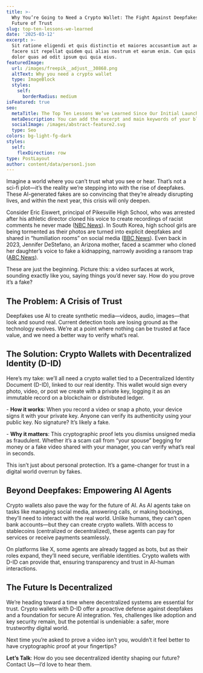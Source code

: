 ```yaml
---
title: >-
  Why You’re Going to Need a Crypto Wallet: The Fight Against Deepfakes and the
  Future of Trust
slug: top-ten-lessons-we-learned
date: '2025-03-12'
excerpt: >-
  Sit ratione eligendi et quis distinctio et maiores accusantium aut accusamus
  facere sit repellat quidem qui alias nostrum et earum enim. Cum quis sint eos
  dolor quas ad odit ipsum qui quia eius.
featuredImage:
  url: /images/freepik__adjust__30868.png
  altText: Why you need a crypto wallet
  type: ImageBlock
  styles:
    self:
      borderRadius: medium
isFeatured: true
seo:
  metaTitle: The Top Ten Lessons We’ve Learned Since Our Initial Launch
  metaDescription: You can add the excerpt and main keywords of your blog post here.
  socialImage: /images/abstract-feature2.svg
  type: Seo
colors: bg-light-fg-dark
styles:
  self:
    flexDirection: row
type: PostLayout
author: content/data/person1.json
---
```

Imagine a world where you can’t trust what you see or hear. That’s not a sci-fi plot—it’s the reality we’re stepping into with the rise of deepfakes. These AI-generated fakes are so convincing that they’re already disrupting lives, and within the next year, this crisis will only deepen.

Consider Eric Eiswert, principal of Pikesville High School, who was arrested after his athletic director cloned his voice to create recordings of racist comments he never made ([NBC News](https://www.nbcnews.com/news/us-news/teacher-arrested-ai-generated-racist-rant-maryland-school-principal-rcna149345)). In South Korea, high school girls are being tormented as their photos are turned into explicit deepfakes and shared in “humiliation rooms” on social media ([BBC News](https://www.bbc.com/news/articles/cpdlpj9zn9go)). Even back in 2023, Jennifer DeStefano, an Arizona mother, faced a scammer who cloned her daughter’s voice to fake a kidnapping, narrowly avoiding a ransom trap ([ABC News](https://abcnews.go.com/GMA/Family/mom-warns-hoax-ai-clone-daughters-voice/story?id=98551351)).

These are just the beginning. Picture this: a video surfaces at work, sounding exactly like you, saying things you’d never say. How do you prove it’s a fake?

## The Problem: A Crisis of Trust

Deepfakes use AI to create synthetic media—videos, audio, images—that look and sound real. Current detection tools are losing ground as the technology evolves. We’re at a point where nothing can be trusted at face value, and we need a better way to verify what’s real.

## The Solution: Crypto Wallets with Decentralized Identity (D-ID)

Here’s my take: we’ll all need a crypto wallet tied to a Decentralized Identity Document (D-ID), linked to our real identity. This wallet would sign every photo, video, or post we create with a private key, logging it as an immutable record on a blockchain or distributed ledger.

\- **How it works**: When you record a video or snap a photo, your device signs it with your private key. Anyone can verify its authenticity using your public key. No signature? It’s likely a fake.

\- **Why it matters**: This cryptographic proof lets you dismiss unsigned media as fraudulent. Whether it’s a scam call from “your spouse” begging for money or a fake video shared with your manager, you can verify what’s real in seconds.

This isn’t just about personal protection. It’s a game-changer for trust in a digital world overrun by fakes.

## Beyond Deepfakes: Empowering AI Agents

Crypto wallets also pave the way for the future of AI. As AI agents take on tasks like managing social media, answering calls, or making bookings, they’ll need to interact with the real world. Unlike humans, they can’t open bank accounts—but they can create crypto wallets. With access to stablecoins (centralized or decentralized), these agents can pay for services or receive payments seamlessly.

On platforms like X, some agents are already tagged as bots, but as their roles expand, they’ll need secure, verifiable identities. Crypto wallets with D-ID can provide that, ensuring transparency and trust in AI-human interactions.

## The Future Is Decentralized

We’re heading toward a time where decentralized systems are essential for trust. Crypto wallets with D-ID offer a proactive defense against deepfakes and a foundation for secure AI integration. Yes, challenges like adoption and key security remain, but the potential is undeniable: a safer, more trustworthy digital world.

Next time you’re asked to prove a video isn’t you, wouldn’t it feel better to have cryptographic proof at your fingertips?

**Let’s Talk**: How do you see decentralized identity shaping our future? Contact Us—I’d love to hear them.
